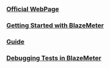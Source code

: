 
###  [Official WebPage](https://www.blazemeter.com/)

###  [Getting Started with BlazeMeter](https://onboarding.blazemeter.com/#/?_k=1vmnzy)

### [Guide](https://guide.blazemeter.com/hc/en-us)

### [Debugging Tests in BlazeMeter](https://onboarding.blazemeter.com/#/lessons/cj25r0b830002356dl84z5rmh?_k=4y1uao)




